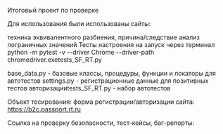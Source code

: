 Итоговый проект по проверке

Для использования были использованы сайты:

техника эквивалентного разбиения,
причина/следствие анализ пограничных значений
Тесты настроения на запуск через терминал python -m pytest -v --driver Chrome --driver-path chromedriver.exetests_SF_RT.py

base_data.py - базовые классы, процедуры, функции и локаторы для автотестов settings.py - регистрационные данные для позитивных тестов авторизацииtests_SF_RT.py - набор автотестов

Объект тесирования: форма регистрации/авторизации сайта: https://b2c.passport.rt.ru

Ссылка на проверку безопасности, тест-кейсы, баг-репорты:
